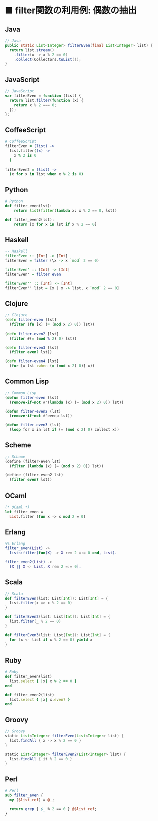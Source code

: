 ■ filter関数の利用例: 偶数の抽出
==============================
## Java
```java
// Java
public static List<Integer> filterEven(final List<Integer> list) {
  return list.stream()
    .filter(x -> x % 2 == 0)
    .collect(Collectors.toList());
}
```


## JavaScript
```javascript
// JavaScript
var filterEven = function (list) {
  return list.filter(function (x) {
    return x % 2 === 0;
  });
};
```


## CoffeeScript
```coffeescript
# CoffeeScript
filterEven = (list) ->
  list.filter((x) ->
    x % 2 is 0
  )

filterEven2 = (list) ->
  (x for x in list when x % 2 is 0)
```


## Python
```python
# Python
def filter_even(lst):
    return list(filter(lambda x: x % 2 == 0, lst))

def filter_even2(lst):
    return [x for x in lst if x % 2 == 0]
```


## Haskell
```haskell
-- Haskell
filterEven :: [Int] -> [Int]
filterEven = filter (\x -> x `mod` 2 == 0)

filterEven' :: [Int] -> [Int]
filterEven' = filter even

filterEven'' :: [Int] -> [Int]
filterEven'' list = [x | x -> list, x `mod` 2 == 0]
```


## Clojure
```clojure
;; Clojure
(defn filter-even [lst]
  (filter (fn [x] (= (mod x 2) 0)) lst))

(defn filter-even2 [lst]
  (filter #(= (mod % 2) 0) lst))

(defn filter-even3 [lst]
  (filter even? lst))

(defn filter-even4 [lst]
  (for [x lst :when (= (mod x 2) 0)] x))
```


## Common Lisp
```lisp
;; Common Lisp
(defun filter-even (lst)
  (remove-if-not #'(lambda (x) (= (mod x 2) 0)) lst))

(defun filter-even2 (lst)
  (remove-if-not #'evenp lst))

(defun filter-even3 (lst)
  (loop for x in lst if (= (mod x 2) 0) collect x))
```


## Scheme
```scheme
;; Scheme
(define (filter-even lst)
  (filter (lambda (x) (= (mod x 2) 0)) lst))

(define (filter-even2 lst)
  (filter even? lst))
```


## OCaml
```ocaml
(* OCaml *)
let filter_even =
  List.filter (fun x -> x mod 2 = 0)
```


## Erlang
```erlang
%% Erlang
filter_even(List) ->
  lists:filter(fun(X) -> X rem 2 =:= 0 end, List).

filter_even2(List) ->
  [X || X <- List, X rem 2 =:= 0].
```


## Scala
```scala
// Scala
def filterEven(list: List[Int]): List[Int] = {
  list.filter(x => x % 2 == 0)
}

def filterEven2(list: List[Int]): List[Int] = {
  list.filter(_ % 2 == 0)
}

def filterEven3(list: List[Int]): List[Int] = {
  for (x <- list if x % 2 == 0) yield x
}
```


## Ruby
```ruby
# Ruby
def filter_even(list)
  list.select { |x| x % 2 == 0 }
end

def filter_even2(list)
  list.select { |x| x.even? }
end
```


## Groovy
```groovy
// Groovy
static List<Integer> filterEven(List<Integer> list) {
  list.findAll { x -> x % 2 == 0 }
}

static List<Integer> filterEven2(List<Integer> list) {
  list.findAll { it % 2 == 0 }
}
```


## Perl
```perl
# Perl
sub filter_even {
  my ($list_ref) = @_;

  return grep { $_ % 2 == 0 } @$list_ref;
}
```
